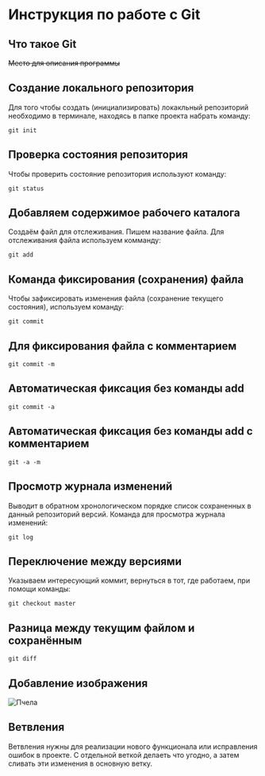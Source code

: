 # **Инструкция по работе с Git**

## Что такое Git

~~Место для описания программы~~

## Создание локального репозитория

Для того чтобы создать (инициализировать) локакльный репозиторий необходимо в терминале, находясь в папке проекта набрать команду:

    git init

## Проверка состояния репозитория

Чтобы проверить состояние репозитория используют команду:

    git status

## Добавляем содержимое рабочего каталога

Создаём файл для отслеживания. Пишем название файла. Для отслеживания файла используем комманду:

    git add

   ## Команда фиксирования (сохранения) файла

   Чтобы зафиксировать изменения файла (сохранение текущего состояния), используем команду:

    git commit

## Для фиксирования файла с комментарием

    git commit -m

## Автоматическая фиксация без команды add

    git commit -a

## Автоматическая фиксация без команды add с комментарием

    git -a -m

## Просмотр журнала изменений

Выводит в обратном хронологическом порядке список сохраненных в данный репозиторий версий. Команда для просмотра журнала изменений:

    git log

## Переключение между версиями

Указываем интересующий коммит, вернуться 
в тот, где работаем, при помощи команды:

    git checkout master

## Разница между текущим файлом и сохранённым

    git diff

## Добавление изображения

![Пчела](bee.jpg)

## Ветвления
Ветвления нужны для реализации нового функционала или исправления ошибок в проекте. С отдельной веткой делаеть что угодно, а затем сливать эти изменения в основную ветку.
